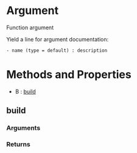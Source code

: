 # Argument



Function argument

Yield a line for argument documentation:
```
- name (type = default) : description
```



# Methods and Properties
- B : [build](#build) 

## build



### Arguments


### Returns




